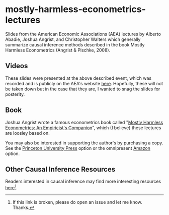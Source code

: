 # mostly-harmless-econometrics-lectures
Slides from the American Economic Associations (AEA) lectures by Alberto Abadie, Joshua Angrist, and Christopher Walters which generally summarize causal inference methods described in the book Mostly Harmless Econometrics (Angrist &amp; Pischke, 2008).

## Videos
These slides were presented at the above described event, which was recorded and is publicly on the AEA's website [here](https://www.aeaweb.org/conference/cont-ed/2020-webcasts). Hopefully, these will not be taken down but in the case that they are, I wanted to snag the slides for posterity.

## Book
Joshua Angrist wrote a famous econometrics book called "[Mostly Harmless Econometrics: An Empiricist's Companion](https://jonnyphillips.github.io/FLS6415/Class_3/Angrist%20&%20Pischke.pdf)", which (I believe) these lectures are loosley based on.

You may also be interested in supporting the author's by purchasing a copy. See the [Princeton University Press](https://press.princeton.edu/books/paperback/9780691120355/mostly-harmless-econometrics) option or the omnipresent [Amazon](https://www.amazon.com/Mostly-Harmless-Econometrics-Empiricists-Companion/dp/0691120358) option.

## Other Causal Inference Resources
Readers interested in causal inference may find more interesting resources [here](https://publish.obsidian.md/mrd-brain/Knowledge+Base/Causal+Inference/00+-+Causal+Inference)[^1].

[^1]: If this link is broken, please do open an issue and let me know. Thanks.
